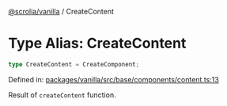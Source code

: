 [@scrolia/vanilla](../README.md) / CreateContent

# Type Alias: CreateContent

```ts
type CreateContent = CreateComponent;
```

Defined in: [packages/vanilla/src/base/components/content.ts:13](https://github.com/alpheustangs/scrolia/blob/99f515e4b0095d09a280c57c2fd0f9cf08d6dcf1/packages/vanilla/src/base/components/content.ts#L13)

Result of `createContent` function.
